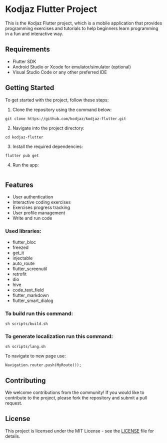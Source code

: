 # Kodjaz Flutter Project

This is the Kodjaz Flutter project, which is a mobile application that provides programming exercises and tutorials to help beginners learn programming in a fun and interactive way.

## Requirements

- Flutter SDK
- Android Studio or Xcode for emulator/simulator (optional)
- Visual Studio Code or any other preferred IDE

## Getting Started

To get started with the project, follow these steps:

1. Clone the repository using the command below:
```
git clone https://github.com/kodjaz/kodjaz-flutter.git
```
2. Navigate into the project directory:
```
cd kodjaz-flutter
```
3. Install the required dependencies:
```
flutter pub get
```
4. Run the app:
```flutter run
```

## Features
- User authentication
- Interactive coding exercises
- Exercises progress tracking
- User profile management
- Write and run code

### Used libraries:

- flutter_bloc
- freezed
- get_it
- injectable
- auto_route
- flutter_screenutil
- retrofit
- dio
- hive
- code_text_field
- flutter_markdown
- flutter_smart_dialog

### To build run this command:
```
sh scripts/build.sh
```

### To generate localization run this command:
```
sh scripts/lang.sh
```

To navigate to new page use:
```
Navigation.router.push(MyRoute());
```

## Contributing

We welcome contributions from the community! If you would like to contribute to the project, please fork the repository and submit a pull request.

## License

This project is licensed under the MIT License - see the [LICENSE](LICENSE) file for details.
